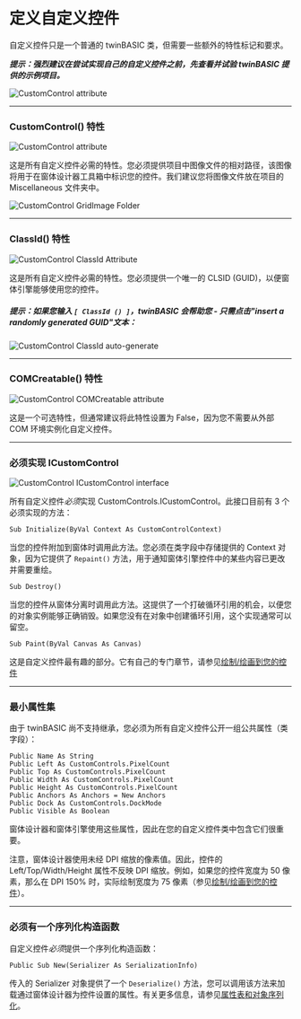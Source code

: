 # 定义自定义控件
自定义控件只是一个普通的 twinBASIC 类，但需要一些额外的特性标记和要求。

_**提示：强烈建议在尝试实现自己的自定义控件之前，先查看并试验 twinBASIC 提供的示例项目。**_

![CustomControl attribute](/images/official/ccSampleProject.png)

***
### CustomControl() 特性
![CustomControl attribute](/images/official/ccCustomControlAttribute.png)

这是所有自定义控件必需的特性。您必须提供项目中图像文件的相对路径，该图像将用于在窗体设计器工具箱中标识您的控件。我们建议您将图像文件放在项目的 Miscellaneous 文件夹中。

![CustomControl GridImage Folder](/images/official/ccGridButtonImage.png)
***
### ClassId() 特性
![CustomControl ClassId Attribute](/images/official/ccClassIdAttribute.png)

这是所有自定义控件必需的特性。您必须提供一个唯一的 CLSID (GUID)，以便窗体引擎能够使用您的控件。
##### 提示：如果您输入 ` [ ClassId () ] `，twinBASIC 会帮助您 - 只需点击"insert a randomly generated GUID"文本：

![CustomControl ClassId auto-generate](/images/official/ccClassIdInsert.png)
***
### COMCreatable() 特性
![CustomControl COMCreatable attribute](/images/official/ccCOMCreatable.png)

这是一个可选特性，但通常建议将此特性设置为 False，因为您不需要从外部 COM 环境实例化自定义控件。
***
### 必须实现 ICustomControl
![CustomControl ICustomControl interface](/images/official/ccICustomControl.png)

所有自定义控件*必须*实现 CustomControls.ICustomControl。此接口目前有 3 个必须实现的方法：

    Sub Initialize(ByVal Context As CustomControlContext)
当您的控件附加到窗体时调用此方法。您必须在类字段中存储提供的 Context 对象，因为它提供了 `Repaint()` 方法，用于通知窗体引擎控件中的某些内容已更改并需要重绘。

    Sub Destroy()
当您的控件从窗体分离时调用此方法。这提供了一个打破循环引用的机会，以便您的对象实例能够正确销毁。如果您没有在对象中创建循环引用，这个实现通常可以留空。

    Sub Paint(ByVal Canvas As Canvas)
这是自定义控件最有趣的部分。它有自己的专门章节，请参见[绘制/绘画到您的控件](twinBASIC---CustomControls---Painting---drawing-to-your-control)
***
### 最小属性集
由于 twinBASIC 尚不支持继承，您必须为所有自定义控件公开一组公共属性（类字段）：

    Public Name As String
    Public Left As CustomControls.PixelCount
    Public Top As CustomControls.PixelCount
    Public Width As CustomControls.PixelCount
    Public Height As CustomControls.PixelCount
    Public Anchors As Anchors = New Anchors
    Public Dock As CustomControls.DockMode
    Public Visible As Boolean
窗体设计器和窗体引擎使用这些属性，因此在您的自定义控件类中包含它们很重要。

注意，窗体设计器使用未经 DPI 缩放的像素值。因此，控件的 Left/Top/Width/Height 属性不反映 DPI 缩放。例如，如果您的控件宽度为 50 像素，那么在 DPI 150% 时，实际绘制宽度为 75 像素（参见[绘制/绘画到您的控件](twinBASIC---CustomControls---Painting---drawing-to-your-control)）。
***
### 必须有一个序列化构造函数
自定义控件*必须*提供一个序列化构造函数：

    Public Sub New(Serializer As SerializationInfo)
传入的 Serializer 对象提供了一个 `Deserialize()` 方法，您可以调用该方法来加载通过窗体设计器为控件设置的属性。有关更多信息，请参见[属性表和对象序列化](twinBASIC---CustomControls---Property-Sheet-&-Object-Serialization)。